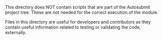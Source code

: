 This directory does NOT contain scripts that are part of the Autosubmit
project tree. These are not needed for the correct execution of the
module.

Files in this directory are useful for developers and contributors as they
contain useful information related to testing or validating the code,
externally.
